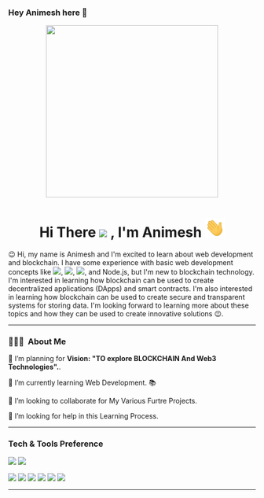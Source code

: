 ### Hey Animesh here 👋
<p align="Center" ><img src="https://camo.githubusercontent.com/3b7c592ede97b6138ffd4b1cc1541c2f3b11fd39/687474703a2f2f33312e6d656469612e74756d626c722e636f6d2f31376665613932306666333665663466356238373764353231366137616164392f74756d626c725f6d6f39786a65387a5a34317163626975666f315f313238302e676966" height="350px" width ="350px"></p>


<h1 align="Center">  Hi There <img src="https://media.giphy.com/media/WUlplcMpOCEmTGBtBW/giphy.gif" width="40px"> , I'm Animesh <img src="https://raw.githubusercontent.com/ABSphreak/ABSphreak/master/gifs/Hi.gif" width="40px" /> </h1>



:wink: Hi, my name is Animesh and I'm excited to learn about web development and blockchain. I have some experience with basic web development concepts like <img src = "https://img.shields.io/badge/-HTML5-E34F26?style=flat&logo=html5&logoColor=white">, <img src = "https://img.shields.io/badge/-CSS3-1572B6?style=flat&logo=css3&logoColor=white">, <img src="https://img.shields.io/badge/-JavaScript-eed718?style=flat&logo=javascript&logoColor=ffffff">, and Node.js, but I'm new to blockchain technology. I'm interested in learning how blockchain can be used to create decentralized applications (DApps) and smart contracts. I'm also interested in learning how blockchain can be used to create secure and transparent systems for storing data. I'm looking forward to learning more about these topics and how they can be used to create innovative solutions :wink:.






 ---

<h3> 👨🏻‍💻 &nbsp;About Me </h3>
 
 🔭 I’m planning for  **Vision: "TO explore BLOCKCHAIN And Web3 Technologies".**.
 
 🌱 I’m currently learning Web Development.
 :books:
 
 👯 I’m looking to collaborate for My Various Furtre Projects.
 
 🤔 I’m looking for help in this Learning Process.
 
  




---


### Tech & Tools Preference

<img src = "https://img.shields.io/badge/-HTML5-E34F26?style=flat&logo=html5&logoColor=white"> <img src = "https://img.shields.io/badge/-CSS3-1572B6?style=flat&logo=css3&logoColor=white">

<img src="https://img.shields.io/badge/-JavaScript-eed718?style=flat&logo=javascript&logoColor=ffffff">
<img src="https://img.shields.io/badge/-Sass-cc6699?style=flat&logo=sass&logoColor=ffffff">
<img src="https://img.shields.io/badge/-Progressive Web Apps-5A0FC8?style=flat">
<img src="http://img.shields.io/badge/-Git-F1502F?style=flat&logo=git&logoColor=FFFFFF">
<img src="http://img.shields.io/badge/-Github-000000?style=flat&logo=github&logoColor=FFFFFF">
<img src="http://img.shields.io/badge/-VS%20Code-007ACC?style=flat&logo=visual%20studio%20code&logoColor=white">





---



